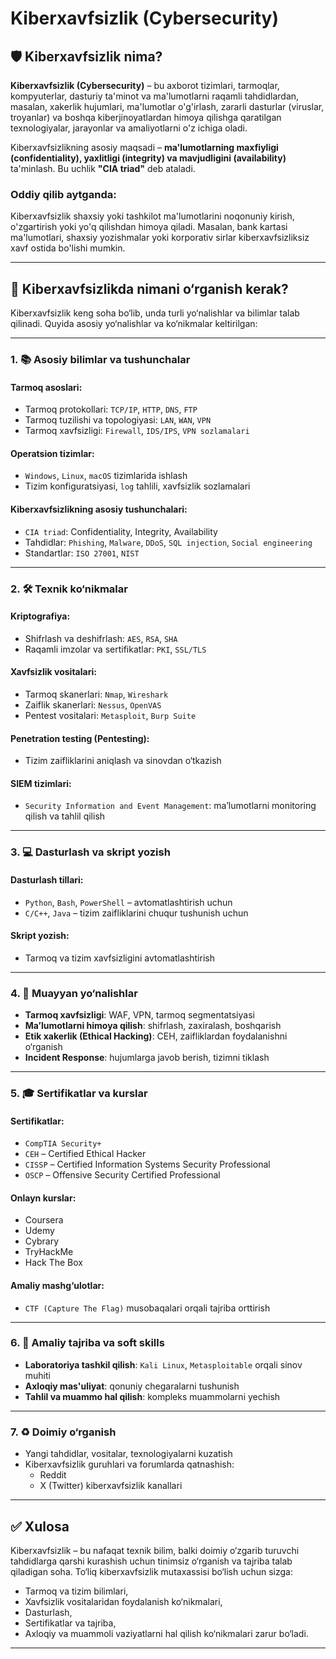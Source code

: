 # Kiberxavfsizlik (Cybersecurity)

## 🛡 Kiberxavfsizlik nima?

**Kiberxavfsizlik (Cybersecurity)** – bu axborot tizimlari, tarmoqlar, kompyuterlar, dasturiy ta'minot va ma'lumotlarni raqamli tahdidlardan, masalan, xakerlik hujumlari, ma'lumotlar o'g'irlash, zararli dasturlar (viruslar, troyanlar) va boshqa kiberjinoyatlardan himoya qilishga qaratilgan texnologiyalar, jarayonlar va amaliyotlarni o'z ichiga oladi.

Kiberxavfsizlikning asosiy maqsadi – **ma'lumotlarning maxfiyligi (confidentiality), yaxlitligi (integrity) va mavjudligini (availability)** ta'minlash. Bu uchlik **"CIA triad"** deb ataladi.

### Oddiy qilib aytganda:
Kiberxavfsizlik shaxsiy yoki tashkilot ma'lumotlarini noqonuniy kirish, o'zgartirish yoki yo'q qilishdan himoya qiladi. Masalan, bank kartasi ma'lumotlari, shaxsiy yozishmalar yoki korporativ sirlar kiberxavfsizliksiz xavf ostida bo'lishi mumkin.

---

## 🎯 Kiberxavfsizlikda nimani o‘rganish kerak?

Kiberxavfsizlik keng soha bo‘lib, unda turli yo‘nalishlar va bilimlar talab qilinadi. Quyida asosiy yo‘nalishlar va ko‘nikmalar keltirilgan:

---

### 1. 📚 Asosiy bilimlar va tushunchalar

#### Tarmoq asoslari:
- Tarmoq protokollari: `TCP/IP`, `HTTP`, `DNS`, `FTP`
- Tarmoq tuzilishi va topologiyasi: `LAN`, `WAN`, `VPN`
- Tarmoq xavfsizligi: `Firewall`, `IDS/IPS`, `VPN sozlamalari`

#### Operatsion tizimlar:
- `Windows`, `Linux`, `macOS` tizimlarida ishlash
- Tizim konfiguratsiyasi, `log` tahlili, xavfsizlik sozlamalari

#### Kiberxavfsizlikning asosiy tushunchalari:
- `CIA triad`: Confidentiality, Integrity, Availability
- Tahdidlar: `Phishing`, `Malware`, `DDoS`, `SQL injection`, `Social engineering`
- Standartlar: `ISO 27001`, `NIST`

---

### 2. 🛠 Texnik ko‘nikmalar

#### Kriptografiya:
- Shifrlash va deshifrlash: `AES`, `RSA`, `SHA`
- Raqamli imzolar va sertifikatlar: `PKI`, `SSL/TLS`

#### Xavfsizlik vositalari:
- Tarmoq skanerlari: `Nmap`, `Wireshark`
- Zaiflik skanerlari: `Nessus`, `OpenVAS`
- Pentest vositalari: `Metasploit`, `Burp Suite`

#### Penetration testing (Pentesting):
- Tizim zaifliklarini aniqlash va sinovdan o‘tkazish

#### SIEM tizimlari:
- `Security Information and Event Management`: ma’lumotlarni monitoring qilish va tahlil qilish

---

### 3. 💻 Dasturlash va skript yozish

#### Dasturlash tillari:
- `Python`, `Bash`, `PowerShell` – avtomatlashtirish uchun
- `C/C++`, `Java` – tizim zaifliklarini chuqur tushunish uchun

#### Skript yozish:
- Tarmoq va tizim xavfsizligini avtomatlashtirish

---

### 4. 🔐 Muayyan yo‘nalishlar

- **Tarmoq xavfsizligi**: WAF, VPN, tarmoq segmentatsiyasi
- **Ma’lumotlarni himoya qilish**: shifrlash, zaxiralash, boshqarish
- **Etik xakerlik (Ethical Hacking)**: CEH, zaifliklardan foydalanishni o‘rganish
- **Incident Response**: hujumlarga javob berish, tizimni tiklash

---

### 5. 🎓 Sertifikatlar va kurslar

#### Sertifikatlar:
- `CompTIA Security+`
- `CEH` – Certified Ethical Hacker
- `CISSP` – Certified Information Systems Security Professional
- `OSCP` – Offensive Security Certified Professional

#### Onlayn kurslar:
- Coursera
- Udemy
- Cybrary
- TryHackMe
- Hack The Box

#### Amaliy mashg‘ulotlar:
- `CTF (Capture The Flag)` musobaqalari orqali tajriba orttirish

---

### 6. 🧪 Amaliy tajriba va soft skills

- **Laboratoriya tashkil qilish**: `Kali Linux`, `Metasploitable` orqali sinov muhiti
- **Axloqiy mas'uliyat**: qonuniy chegaralarni tushunish
- **Tahlil va muammo hal qilish**: kompleks muammolarni yechish

---

### 7. ♻️ Doimiy o‘rganish

- Yangi tahdidlar, vositalar, texnologiyalarni kuzatish
- Kiberxavfsizlik guruhlari va forumlarda qatnashish:
  - Reddit
  - X (Twitter) kiberxavfsizlik kanallari

---

## ✅ Xulosa

Kiberxavfsizlik – bu nafaqat texnik bilim, balki doimiy o‘zgarib turuvchi tahdidlarga qarshi kurashish uchun tinimsiz o‘rganish va tajriba talab qiladigan soha. To‘liq kiberxavfsizlik mutaxassisi bo‘lish uchun sizga:
- Tarmoq va tizim bilimlari,
- Xavfsizlik vositalaridan foydalanish ko‘nikmalari,
- Dasturlash,
- Sertifikatlar va tajriba,
- Axloqiy va muammoli vaziyatlarni hal qilish ko‘nikmalari zarur bo‘ladi.

---
